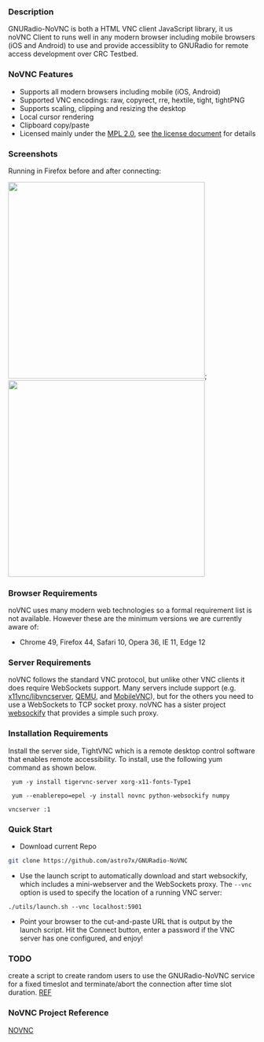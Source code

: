 
### Description

GNURadio-NoVNC is both a HTML VNC client JavaScript library, it us noVNC Client to runs well in any modern browser including mobile browsers (iOS and Android) to use and provide accessiblity to GNURadio for remote access development over CRC Testbed.

### NoVNC Features

* Supports all modern browsers including mobile (iOS, Android)
* Supported VNC encodings: raw, copyrect, rre, hextile, tight, tightPNG
* Supports scaling, clipping and resizing the desktop
* Local cursor rendering
* Clipboard copy/paste
* Licensed mainly under the [MPL 2.0](http://www.mozilla.org/MPL/2.0/), see
  [the license document](LICENSE.txt) for details

### Screenshots

Running in Firefox before and after connecting:

<img  src="https://github.com/astro7x/GNURadio-NoVNC/blob/master/img/login.png" width=400>;
<img  src="https://github.com/astro7x/GNURadio-NoVNC/blob/master/img/connected.png" width=400>

### Browser Requirements

noVNC uses many modern web technologies so a formal requirement list is not available. However these are the minimum versions we are currently aware of:
* Chrome 49, Firefox 44, Safari 10, Opera 36, IE 11, Edge 12


### Server Requirements

noVNC follows the standard VNC protocol, but unlike other VNC clients it does require WebSockets support. Many servers include support (e.g. [x11vnc/libvncserver](http://libvncserver.sourceforge.net/),
[QEMU](http://www.qemu.org/), and [MobileVNC](http://www.smartlab.at/mobilevnc/)), but for the others you need to use a WebSockets to TCP socket proxy. noVNC has a sister project [websockify](https://github.com/novnc/websockify) that provides a simple such proxy.


### Installation Requirements

Install the server side, TightVNC which is a remote desktop control software that enables remote accessibility. To install, use the following yum command as shown below.
``` 
 yum -y install tigervnc-server xorg-x11-fonts-Type1
```
```
 yum --enablerepo=epel -y install novnc python-websockify numpy 
```
``` 
vncserver :1
```

### Quick Start

* Download current Repo
``` bash
git clone https://github.com/astro7x/GNURadio-NoVNC
```
* Use the launch script to automatically download and start websockify, which
  includes a mini-webserver and the WebSockets proxy. The `--vnc` option is
  used to specify the location of a running VNC server:
```
./utils/launch.sh --vnc localhost:5901
```

* Point your browser to the cut-and-paste URL that is output by the launch   script. Hit the Connect button, enter a password if the VNC server has one configured, and enjoy!

### TODO
create a script to create random users to use the GNURadio-NoVNC service for a fixed timeslot and terminate/abort the connection after time slot duration.
[REF](https://www.howtoforge.com/vnc-server-installation-on-centos-7)


### NoVNC Project Reference
[NOVNC](http://novnc.com)


